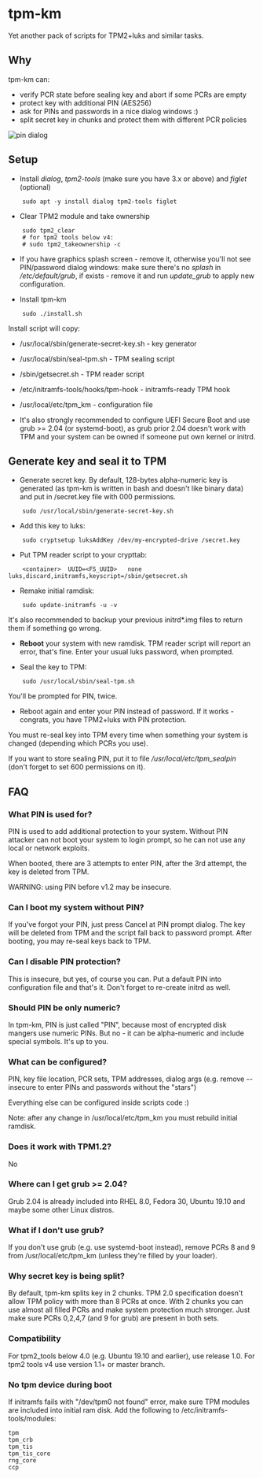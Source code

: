 # tpm-km

Yet another pack of scripts for TPM2+luks and similar tasks.

## Why

tpm-km can:

* verify PCR state before sealing key and abort if some PCRs are empty
* protect key with additional PIN (AES256)
* ask for PINs and passwords in a nice dialog windows :)
* split secret key in chunks and protect them with different PCR policies

![pin dialog](https://github.com/alttch/tpm-km/blob/master/images/dialog.png?raw=true)

## Setup

* Install *dialog*, *tpm2-tools* (make sure you have 3.x or above) and *figlet*
  (optional)

```shell
    sudo apt -y install dialog tpm2-tools figlet
```

* Clear TPM2 module and take ownership

```shell
    sudo tpm2_clear
    # for tpm2 tools below v4:
    # sudo tpm2_takeownership -c
```

* If you have graphics splash screen - remove it, otherwise you'll not see
  PIN/password dialog windows: make sure there's no *splash* in
  */etc/default/grub*, if exists - remove it and run *update_grub* to apply new
  configuration.

* Install tpm-km

```shell
    sudo ./install.sh
```

Install script will copy:

* /usr/local/sbin/generate-secret-key.sh - key generator
* /usr/local/sbin/seal-tpm.sh - TPM sealing script
* /sbin/getsecret.sh - TPM reader script
* /etc/initramfs-tools/hooks/tpm-hook - initramfs-ready TPM hook
* /usr/local/etc/tpm_km - configuration file

* It's also strongly recommended to configure UEFI Secure Boot and use grub >=
  2.04 (or systemd-boot), as grub prior 2.04 doesn't work with TPM and your
  system can be owned if someone put own kernel or initrd.

## Generate key and seal it to TPM

* Generate secret key. By default, 128-bytes alpha-numeric key is generated (as
  tpm-km is written in bash and doesn't like binary data) and put in
  /secret.key file with 000 permissions.

```shell
    sudo /usr/local/sbin/generate-secret-key.sh
```

* Add this key to luks:

```shell
    sudo cryptsetup luksAddKey /dev/my-encrypted-drive /secret.key
```

* Put TPM reader script to your crypttab:

```
    <container>  UUID=<FS_UUID>   none    luks,discard,initramfs,keyscript=/sbin/getsecret.sh
```

* Remake initial ramdisk:

```shell
    sudo update-initramfs -u -v
```

It's also recommended to backup your previous initrd\*.img files to return them
if something go wrong.

* **Reboot** your system with new ramdisk. TPM reader script will report an
  error, that's fine. Enter your usual luks password, when prompted.

* Seal the key to TPM:

```shell
    sudo /usr/local/sbin/seal-tpm.sh
```

You'll be prompted for PIN, twice.

* Reboot again and enter your PIN instead of password. If it works - congrats,
  you have TPM2+luks with PIN protection.

You must re-seal key into TPM every time when something your system is changed
(depending which PCRs you use).

If you want to store sealing PIN, put it to file */usr/local/etc/tpm_sealpin*
(don't forget to set 600 permissions on it).

## FAQ

### What PIN is used for?

PIN is used to add additional protection to your system. Without PIN attacker
can not boot your system to login prompt, so he can not use any local or
network exploits.

When booted, there are 3 attempts to enter PIN, after the 3rd attempt, the key
is deleted from TPM.

WARNING: using PIN before v1.2 may be insecure.

### Can I boot my system without PIN?

If you've forgot your PIN, just press Cancel at PIN prompt dialog. The key will
be deleted from TPM and the script fall back to password prompt. After booting,
you may re-seal keys back to TPM.

### Can I disable PIN protection?

This is insecure, but yes, of course you can. Put a default PIN into
configuration file and that's it. Don't forget to re-create initrd as well.

### Should PIN be only numeric?

In tpm-km, PIN is just called "PIN", because most of encrypted disk mangers use
numeric PINs. But no - it can be alpha-numeric and include special symbols.
It's up to you.

### What can be configured?

PIN, key file location, PCR sets, TPM addresses, dialog args (e.g. remove
--insecure to enter PINs and passwords without the "stars")

Everything else can be configured inside scripts code :)

Note: after any change in /usr/local/etc/tpm_km you must rebuild initial
ramdisk.

### Does it work with TPM1.2?

No

### Where can I get grub >= 2.04?

Grub 2.04 is already included into RHEL 8.0, Fedora 30, Ubuntu 19.10 and maybe
some other Linux distros.

### What if I don't use grub?

If you don't use grub (e.g. use systemd-boot instead), remove PCRs 8 and 9 from
/usr/local/etc/tpm_km (unless they're filled by your loader).

### Why secret key is being split?

By default, tpm-km splits key in 2 chunks. TPM 2.0 specification doesn't
allow TPM policy with more than 8 PCRs at once. With 2 chunks you can use
almost all filled PCRs and make system protection much stronger. Just make sure
PCRs 0,2,4,7 (and 9 for grub) are present in both sets.

### Compatibility

For tpm2_tools below 4.0 (e.g. Ubuntu 19.10 and earlier), use release 1.0. For
tpm2 tools v4 use version 1.1+ or master branch.

### No tpm device during boot

If initramfs fails with "/dev/tpm0 not found" error, make sure TPM modules are
included into initial ram disk. Add the following to
/etc/initramfs-tools/modules:

```
tpm
tpm_crb
tpm_tis
tpm_tis_core
rng_core
ccp
```
